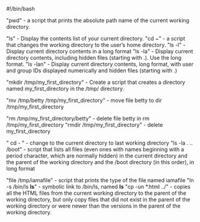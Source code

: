 
#!/bin/bash

"pwd" - a script that prints the absolute path name of the current working directory.

"ls" - Display the contents list of your current directory.
"cd ~" - a script that changes the working directory to the user’s home directory.
"ls -l" - Display current directory contents in a long format
"ls -la" - Display current directory contents, including hidden files (starting with .). Use the long format.
"ls -lan" - Display current directory contents, long format, with user and group IDs displayed numerically and hidden files (starting with .)

"mkdir /tmp/my_first_directory" - Create a script that creates a directory named my_first_directory in the /tmp/ directory.

"mv /tmp/betty /tmp/my_first_directory" - move file betty to dir /tmp/my_first_directory

"rm /tmp/my_first_directory/betty" - delete file betty in rm /tmp/my_first_directory
"rmdir /tmp/my_first_directory" - delete my_first_directory

" cd - " - change to the current directory to last working directory
"ls -la . .. /boot" - script that lists all files (even ones with names beginning with a period character, which are normally hidden) in the current directory and the parent of the working directory and the /boot directory (in this order), in long format

"file /tmp/iamafile" -  script that prints the type of the file named iamafile
"ln -s /bin/ls __ls__" -  symbolic link to /bin/ls, named __ls__
"cp -un *.html ../" - copies all the HTML files from the current working directory to the parent of the working directory, but only copy files that did not exist in the parent of the working directory or were newer than the versions in the parent of the working directory.



